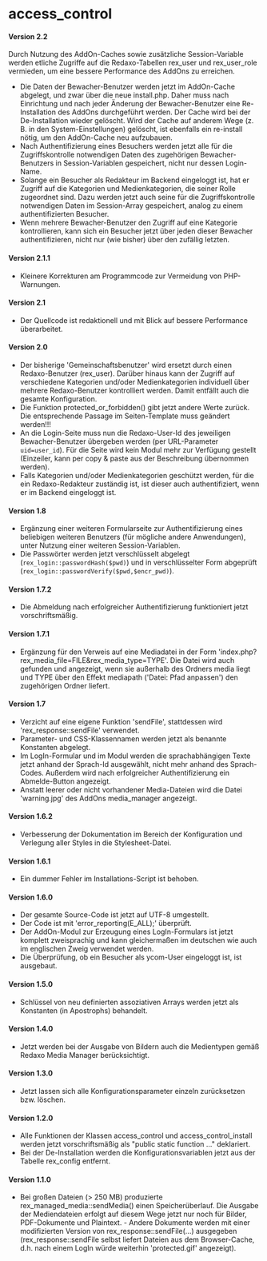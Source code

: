 # access_control
<h4>Version 2.2</h4>
Durch Nutzung des AddOn-Caches sowie zusätzliche Session-Variable werden
etliche Zugriffe auf die Redaxo-Tabellen rex_user und rex_user_role
vermieden, um eine bessere Performance des AddOns zu erreichen.
<ul>
    <li>Die Daten der Bewacher-Benutzer werden jetzt im AddOn-Cache
        abgelegt, und zwar über die neue install.php. Daher muss nach
        Einrichtung und nach jeder Änderung der Bewacher-Benutzer eine
        Re-Installation des AddOns durchgeführt werden. Der Cache wird
        bei der De-Installation wieder gelöscht. Wird der Cache auf
        anderem Wege (z. B. in den System-Einstellungen) gelöscht,
        ist ebenfalls ein re-install nötig, um den AddOn-Cache neu
        aufzubauen.</li>
    <li>Nach Authentifizierung eines Besuchers werden jetzt alle für
        die Zugriffskontrolle notwendigen Daten des zugehörigen
        Bewacher-Benutzers in Session-Variablen gespeichert, nicht
        nur dessen Login-Name.</li>
    <li>Solange ein Besucher als Redakteur im Backend eingeloggt ist,
        hat er Zugriff auf die Kategorien und Medienkategorien, die
        seiner Rolle zugeordnet sind. Dazu werden jetzt auch seine
        für die Zugriffskontrolle notwendigen Daten im Session-Array
        gespeichert, analog zu einem authentifizierten Besucher.</li>
    <li>Wenn mehrere Bewacher-Benutzer den Zugriff auf eine Kategorie
        kontrollieren, kann sich ein Besucher jetzt über jeden dieser
        Bewacher authentifizieren, nicht nur (wie bisher) über den
        zufällig letzten.</li>
</ul>
<h4>Version 2.1.1</h4>
<ul>
    <li>Kleinere Korrekturen am Programmcode zur Vermeidung von PHP-Warnungen.</li>
</ul>
<h4>Version 2.1</h4>
<ul>
    <li>Der Quellcode ist redaktionell und mit Blick auf bessere
        Performance überarbeitet.</li>
</ul>
<h4>Version 2.0</h4>
<ul>
    <li>Der bisherige 'Gemeinschaftsbenutzer' wird ersetzt durch einen
        Redaxo-Benutzer (rex_user). Darüber hinaus kann der Zugriff auf
        verschiedene Kategorien und/oder Medienkategorien individuell
        über mehrere Redaxo-Benutzer kontrolliert werden. Damit entfällt
        auch die gesamte Konfiguration.</li>
    <li>Die Funktion protected_or_forbidden() gibt jetzt andere Werte
        zurück. Die entsprechende Passage im Seiten-Template muss
        geändert werden!!!</li>
    <li>An die Login-Seite muss nun die Redaxo-User-Id des jeweiligen
        Bewacher-Benutzer übergeben werden (per URL-Parameter
        <code>uid=user_id</code>). Für die Seite wird kein Modul mehr
        zur Verfügung gestellt (Einzeiler, kann per copy & paste aus
        der Beschreibung übernommen werden).</li>
    <li>Falls Kategorien und/oder Medienkategorien geschützt werden,
        für die ein Redaxo-Redakteur zuständig ist, ist dieser auch
        authentifiziert, wenn er im Backend eingeloggt ist.</li>
</ul>
<h4>Version 1.8</h4>
<ul>
    <li>Ergänzung einer weiteren Formularseite zur Authentifizierung
        eines beliebigen weiteren Benutzers (für mögliche andere
        Anwendungen), unter Nutzung einer weiteren Session-Variablen.</li>
    <li>Die Passwörter werden jetzt verschlüsselt abgelegt
        (<code>rex_login::passwordHash($pwd)</code>) und in
        verschlüsselter Form abgeprüft
        (<code>rex_login::passwordVerify($pwd,$encr_pwd)</code>).</li>
</ul>
<h4>Version 1.7.2</h4>
<ul>
    <li>Die Abmeldung nach erfolgreicher Authentifizierung funktioniert
        jetzt vorschriftsmäßig.</li>
</ul>
<h4>Version 1.7.1</h4>
<ul>
    <li>Ergänzung für den Verweis auf eine Mediadatei in der Form
        'index.php?rex_media_file=FILE&rex_media_type=TYPE'.
        Die Datei wird auch gefunden und angezeigt, wenn sie außerhalb
        des Ordners media liegt und TYPE über den Effekt mediapath
        ('Datei: Pfad anpassen') den zugehörigen Ordner liefert.</li>
</ul>
<h4>Version 1.7</h4>
<ul>
    <li>Verzicht auf eine eigene Funktion 'sendFile', stattdessen wird
        'rex_response::sendFile' verwendet.</li>
    <li>Parameter- und CSS-Klassennamen werden jetzt als benannte
        Konstanten abgelegt.</li>
    <li>Im LogIn-Formular und im Modul werden die sprachabhängigen
        Texte jetzt anhand der Sprach-Id ausgewählt, nicht mehr
        anhand des Sprach-Codes. Außerdem wird nach erfolgreicher
        Authentifizierung ein Abmelde-Button angezeigt.</li>
    <li>Anstatt leerer oder nicht vorhandener Media-Dateien wird die
        Datei 'warning.jpg' des AddOns media_manager angezeigt.</li>
</ul>
<h4>Version 1.6.2</h4>
<ul>
    <li>Verbesserung der Dokumentation im Bereich der Konfiguration und
        Verlegung aller Styles in die Stylesheet-Datei.</li>
</ul>
<h4>Version 1.6.1</h4>
<ul>
    <li>Ein dummer Fehler im Installations-Script ist behoben.</li>
</ul>
<h4>Version 1.6.0</h4>
<ul>
    <li>Der gesamte Source-Code ist jetzt auf UTF-8 umgestellt.</li>
    <li>Der Code ist mit 'error_reporting(E_ALL);' überprüft.</li>
    <li>Der AddOn-Modul zur Erzeugung eines LogIn-Formulars ist jetzt
        komplett zweisprachig und kann gleichermaßen im deutschen
        wie auch im englischen Zweig verwendet werden.</li>
    <li>Die Überprüfung, ob ein Besucher als ycom-User eingeloggt ist,
        ist ausgebaut.</li>
</ul>
<h4>Version 1.5.0</h4>
<ul>
    <li>Schlüssel von neu definierten assoziativen Arrays werden jetzt als
        Konstanten (in Apostrophs) behandelt.</li>
</ul>
<h4>Version 1.4.0</h4>
<ul>
    <li>Jetzt werden bei der Ausgabe von Bildern auch die Medientypen gemäß
        Redaxo Media Manager berücksichtigt.</li>
</ul>
<h4>Version 1.3.0</h4>
<ul>
    <li>Jetzt lassen sich alle Konfigurationsparameter einzeln zurücksetzen
        bzw. löschen.</li>
</ul>
<h4>Version 1.2.0</h4>
<ul>
    <li>Alle Funktionen der Klassen access_control und access_control_install
        werden jetzt vorschriftsmäßig als "public static function ..."
        deklariert.</li>
    <li>Bei der De-Installation werden die Konfigurationsvariablen jetzt
        aus der Tabelle rex_config entfernt.</li>
</ul>
<h4>Version 1.1.0</h4>
<ul>
    <li>Bei großen Dateien (> 250 MB) produzierte rex_managed_media::sendMedia()
        einen Speicherüberlauf. Die Ausgabe der Mediendateien erfolgt auf
        diesem Wege jetzt nur noch für Bilder, PDF-Dokumente und Plaintext. -
        Andere Dokumente werden mit einer modifizierten Version von
        rex_response::sendFile(...) ausgegeben (rex_response::sendFile
        selbst liefert Dateien aus dem Browser-Cache, d.h. nach einem LogIn
        würde weiterhin 'protected.gif' angezeigt).</li>
</ul>